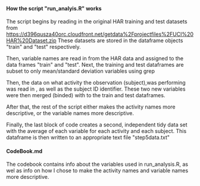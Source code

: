 
#### How the script "run_analyis.R" works

The script begins by reading in the original HAR training and test datasets from https://d396qusza40orc.cloudfront.net/getdata%2Fprojectfiles%2FUCI%20HAR%20Dataset.zip 
These datasets are stored in the dataframe objects "train" and "test" respectively.

Then, variable names are read in from the HAR data and assigned to the data frames "train" and "test".
Next, the training and test dataframes are subset to only mean/standard deviation variables using grep

Then, the data on what activity the observation (subject),was performing was read in , as well as the subject ID identifier.
These two new variables were then merged (binded) with to the train and test dataframes.

After that, the rest of the script either makes the activity names more descriptive, or the variable names more descriptive.

Finally, the last block of code creates a second, independent tidy data set with the average of each variable for each activity and each subject. This dataframe is then written to an appropriate text file "step5data.txt"

#### CodeBook.md

The codebook contains info about the variables used in run_analysis.R, as wel as info on how I chose to make the 
activity names and variable names more descriptive.

